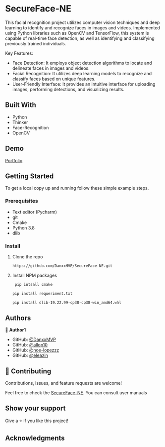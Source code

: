 <a name="readme-top"></a>

# SecureFace-NE

This facial recognition project utilizes computer vision techniques and deep learning to identify and recognize faces in images and videos. Implemented using Python libraries such as OpenCV and TensorFlow, this system is capable of real-time face detection, as well as identifying and classifying previously trained individuals.

Key Features:
- Face Detection: It employs object detection algorithms to locate and delineate faces in images and videos.
- Facial Recognition: It utilizes deep learning models to recognize and classify faces based on unique features.
- User-Friendly Interface: It provides an intuitive interface for uploading images, performing detections, and visualizing results.

## Built With

- Python
- Thinker
- Face-Recognition
- OpenCV


## Demo 

[Portfolio](https://github.com/DanxxMVP/SecureFace-NE.git)

## Getting Started

To get a local copy up and running follow these simple example steps.

### Prerequisites

- Text editor (Pycharm)
- git
- Cmake
- Python 3.8
- dlib 

### Install

1. Clone the repo
   ```sh
   https://github.com/DanxxMVP/SecureFace-NE.git
   ```
2. Install NPM packages
   ```sh
    pip intsall cmake
   ```
   ```sh
   pip install requeriment.txt
   ```
   ```sh
   pip install dlib-19.22.99-cp38-cp38-win_amd64.whl
   ```
   

## Authors

👤 **Author1**

- GitHub: [@DanxxMVP](https://github.com/DanxxMVP)
- GitHub: [@allop10](allop5602@gmail.com)
- GitHub: [@noe-lopezzz]( a01903451@utmir.edu.mx)
- GitHub: [@eleazin]()
  


## 🤝 Contributing

Contributions, issues, and feature requests are welcome!

Feel free to check the [SecureFace-NE](https://drive.google.com/drive/folders/1eQ7SbtAZ7huvQltfnvhtKjj7Se_1M5PG?usp=drive_link).
You can consult user manuals
## Show your support

Give a ⭐️ if you like this project!

## Acknowledgments
